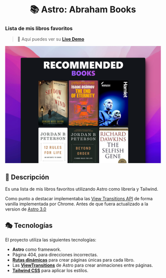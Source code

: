 <div align="center">
  
# 📚 Astro: Abraham Books

</div>

### Lista de mis libros favoritos

> 🧩 Aquí puedes ver su [**Live Demo**](https://abraham-books.netlify.app/)

![vista-previa](./public/preview/01-page-preview.png)

## 🚀 Descripción

Es una lista de mis libros favoritos utilizando Astro como librería y Tailwind.

Como punto a destacar implementaba las [View Transitions API](https://developer.chrome.com/docs/web-platform/view-transitions/) de forma vanilla implementada por Chrome. Antes de que fuera actualizado a la version de [Astro 3.0](https://astro.build/blog/astro-3/)

## 🎭 Tecnologías

El proyecto utiliza las siguientes tecnologías:

- **Astro** como framework.
- Página 404, para direcciones incorrectas.
- [**Rutas dinámicas**](https://docs.astro.build/en/core-concepts/routing/#dynamic-routes) para crear páginas únicas para cada libro.
- Las [**ViewTransitions**](https://docs.astro.build/en/guides/view-transitions/) de Astro para crear animaciones entre páginas.
- [**Tailwind CSS**](https://tailwindcss.com/) para aplicar los estilos.
